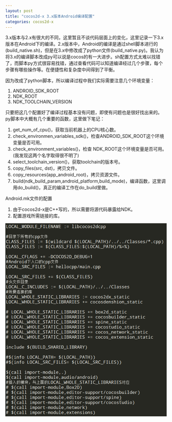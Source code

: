 ```yaml
---
layout: post
title: "cocos2d-x 3.x版本Android编译配置"
categories: cocos2d-x
---
```


3.x版本与2.x有很大的不同，这里暂且不谈代码层面上的变化，这里记录一下3.x版本在Android下的编译。2.x版本中，Android的编译是通过shell脚本进行的(build\_native.sh)，但是在3.x中修改成了python文件(build\_native.py)。我认为将3.x的编译脚本改成py可以说是cocos的有一大进步。sh配置方式太难以找错了，而脚本py方式很容易找错，通过查看代码可以知道编译经过几个步骤，每个步骤有哪些操作等。在便捷性和复杂度中间得到了平衡。

因为改成了python脚本，所以编译过程中我们实际需要注意几个环境变量：  
1. ANDROID\_SDK\_ROOT  
2. NDK\_ROOT  
3. NDK\_TOOLCHAIN\_VERSION  

只要把这几个配置好了编译过程基本没有问题，即使有问题也是很好找出来的。py脚本中大概有几个重要的函数，这里做下笔记：  
1. get\_num\_of\_cpu()，获取当前机器上的CPU核心数。  
2. check\_environmen\_variables_sdk()，检查ANDROID\_SDK\_ROOT这个环境变量是否可用。   
3. check\_environment\_variables()，检查 NDK\_ROOT这个环境变量是否可用。(我发现这两个名字取得很不明了)   
4. select\_toolchain\_version()，获取toolchain的版本号。   
5. copy\_files(src, dst)，拷贝文件。  
6. copy\_resources(app_android_root)，拷贝资源文件。  
7. build(ndk\_build\_param,android\_platform,build\_mode)，编译函数，这里调用do\_build()，真正的编译工作在do\_build里做。  

Android.mk文件的配置

1. 由于cocos2d-x是C++写的，所以需要将源代码暴露给NDK。  
2. 配置游戏所需链接的库。  

![alt text](/img/2014-12-25.png)